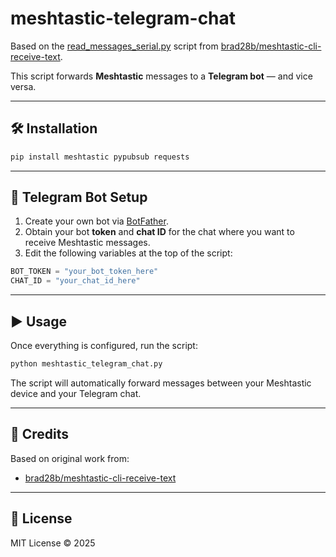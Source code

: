 # meshtastic-telegram-chat

Based on the [read_messages_serial.py](https://github.com/brad28b/meshtastic-cli-receive-text) script from [brad28b/meshtastic-cli-receive-text](https://github.com/brad28b/meshtastic-cli-receive-text).

This script forwards **Meshtastic** messages to a **Telegram bot** — and vice versa.

---

## 🛠️ Installation

```bash
pip install meshtastic pypubsub requests
```

---

## 🤖 Telegram Bot Setup

1. Create your own bot via [BotFather](https://t.me/BotFather).
2. Obtain your bot **token** and **chat ID** for the chat where you want to receive Meshtastic messages.
3. Edit the following variables at the top of the script:

```python
BOT_TOKEN = "your_bot_token_here"
CHAT_ID = "your_chat_id_here"
```

---

## ▶️ Usage

Once everything is configured, run the script:

```bash
python meshtastic_telegram_chat.py
```

The script will automatically forward messages between your Meshtastic device and your Telegram chat.

---

## 🧩 Credits

Based on original work from:
- [brad28b/meshtastic-cli-receive-text](https://github.com/brad28b/meshtastic-cli-receive-text)

---

## 📜 License

MIT License © 2025
